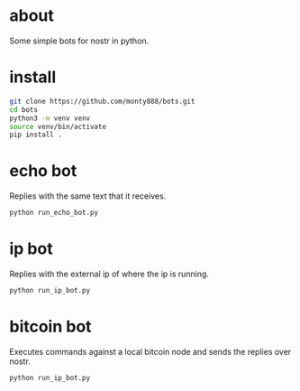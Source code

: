 # about
Some simple bots for nostr in python.

# install

```sh
git clone https://github.com/monty888/bots.git  
cd bots  
python3 -m venv venv   
source venv/bin/activate      
pip install .
```

# echo bot
Replies with the same text that it receives.

```sh
python run_echo_bot.py
```

# ip bot
Replies with the external ip of where the ip is running.

```sh
python run_ip_bot.py
```

# bitcoin bot
Executes commands against a local bitcoin node and sends the replies over nostr.
```sh
python run_ip_bot.py
```